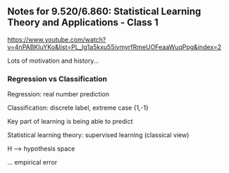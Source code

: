 ## Notes for 9.520/6.860: Statistical Learning Theory and Applications - Class 1

https://www.youtube.com/watch?v=4nPABKIuYKo&list=PL_Ig1a5kxu55ivmyrfRmeUOFeaaWuqPpg&index=2

Lots of motivation and history...

### Regression vs Classification

Regression: real number prediction

Classification: discrete label, extreme case {1,-1}

Key part of learning is being able to predict

Statistical learning theory: supervised learning (classical view)

H --> hypothesis space

... empirical error


